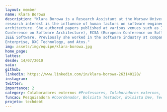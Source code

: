 ```yaml
---
layout: member
name: Klara Borowa
description: "Klara Borowa is a Research Assistant at the Warsaw University of Technology. She obtained her Master of Science degree in Computer Science at Warsaw University of Technology. Her main
research interest is the influence of human factors on software engineering and software
architecture. She authored papers published at various venues such as ICSA (International
Conference on Software Architecture), ECSA (European Conference on Software Architecture) and
IEEE Software. Previously she worked in the software industry at companies such as Hewlett Packard
Enterprise, DXC Technology, and Atos."
img: assets/img/equipe/klara-borowa.jpg
home_page: 
lattes: 
desde: 14/07/2010
saiu: 
github: 
linkedin: https://www.linkedin.com/in/klara-borowa-263140128/
instagram: 
twitter: 
importance: 2
category: Colaboradores externos #Professores, Colaboradores externos, Alunos, Ex-alunos
funcao: Pesquisadora #Coordenador, Bolsista Testador, Bolsista Dev, Technical Debt
projeto: techdebt
---
```

